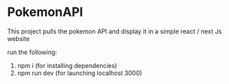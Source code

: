 # PokemonAPI

This project pulls the pokemon API and display it in a simple react / next Js website

run the following:
1. npm i (for installing dependencies)
2. npm run dev (for launching localhost 3000)
